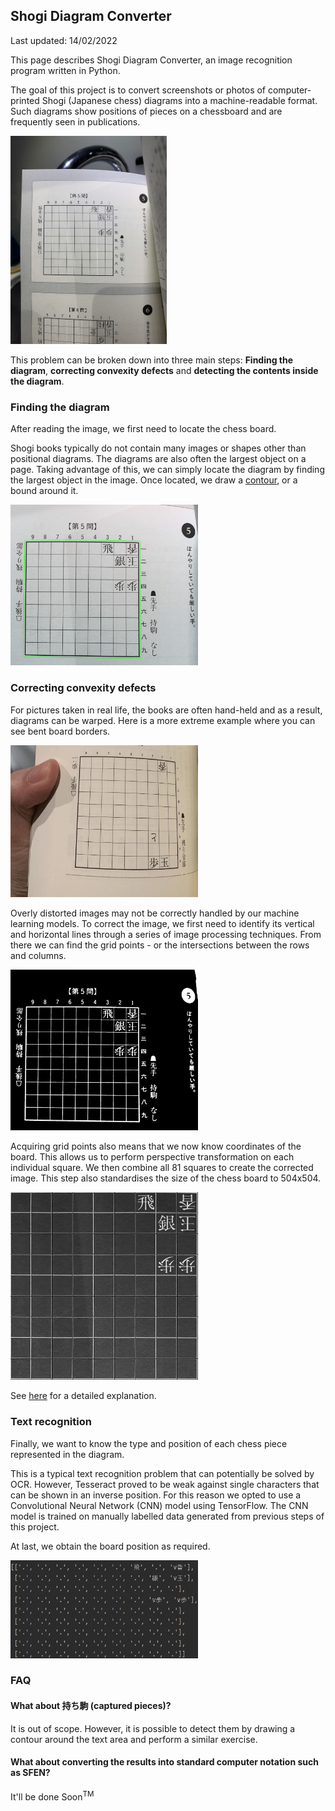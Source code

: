 ## Shogi Diagram Converter
Last updated: 14/02/2022

This page describes Shogi Diagram Converter, an image recognition program written in Python. 

The goal of this project is to convert screenshots or photos of computer-printed Shogi (Japanese chess) diagrams into a machine-readable format. Such diagrams show positions of pieces on a chessboard and are frequently seen in publications.

<img src="/static/images/IMG_6109_mini.jpg" style="max-width:250px;" />

This problem can be broken down into three main steps: **Finding the diagram**, **correcting convexity defects** and **detecting the contents inside the diagram**.

### Finding the diagram
After reading the image, we first need to locate the chess board. 

Shogi books typically do not contain many images or shapes other than positional diagrams. The diagrams are also often the largest object on a page. Taking advantage of this, we can simply locate the diagram by finding the largest object in the image. Once located, we draw a [contour](https://docs.opencv.org/3.4/d4/d73/tutorial_py_contours_begin.html), or a bound around it.

<img src="/static/images/1-img_contour.jpg" style="max-width:300px;" />

### Correcting convexity defects
For pictures taken in real life, the books are often hand-held and as a result, diagrams can be warped. Here is a more extreme example where you can see bent board borders.

<img src="/static/images/defect_example.gif" style="max-width:300px;" />

Overly distorted images may not be correctly handled by our machine learning models. To correct the image, we first need to identify its vertical and horizontal lines through a series of image processing techniques. From there we can find the grid points - or the intersections between the rows and columns.

<img src="/static/images/grid_point_example.gif" style="max-width:300px;" />

Acquiring grid points also means that we now know coordinates of the board. This allows us to perform perspective transformation on each individual square. We then combine all 81 squares to create the corrected image. This step also standardises the size of the chess board to 504x504.

<img src="/static/images/1-img_diagram.jpg" style="max-width:300px;" />

See [here](https://stackoverflow.com/questions/10196198/how-to-remove-convexity-defects-in-a-sudoku-square) for a detailed explanation.

### Text recognition
Finally, we want to know the type and position of each chess piece represented in the diagram.

This is a typical text recognition problem that can potentially be solved by OCR. However, Tesseract proved to be weak against single characters that can be shown in an inverse position. For this reason we opted to use a Convolutional Neural Network (CNN) model using TensorFlow. The CNN model is trained on manually labelled data generated from previous steps of this project.

At last, we obtain the board position as required.

<img src="/static/images/1-output.jpg" style="max-width:300px;" />


### FAQ
#### What about 持ち駒 (captured pieces)?
It is out of scope. However, it is possible to detect them by drawing a contour around the text area and perform a similar exercise.

#### What about converting the results into standard computer notation such as SFEN?
It'll be done Soon<sup>TM</sup>